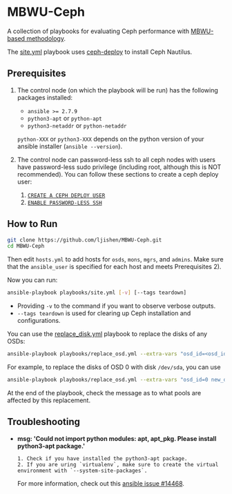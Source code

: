 # MBWU-Ceph

A collection of playbooks for evaluating Ceph performance with [MBWU-based methodology](https://link.springer.com/chapter/10.1007%2F978-3-030-34356-9_17).

The [site.yml](playbooks/site.yml) playbook uses [ceph-deploy](https://github.com/ceph/ceph-deploy) to install Ceph Nautilus.


## Prerequisites

1. The control node (on which the playbook will be run) has the following packages installed:
   - `ansible >= 2.7.9`
   - `python3-apt` or `python-apt`
   - `python3-netaddr` or `python-netaddr`

   `python-XXX` or `python3-XXX` depends on the python version of your ansible installer (`ansible --version`).

2. The control node can password-less ssh to all ceph nodes with users have password-less sudo privilege (including root, although this is NOT recommended). You can follow these sections to create a ceph deploy user:
   1. [`CREATE A CEPH DEPLOY USER`](https://docs.ceph.com/docs/master/start/quick-start-preflight/#create-a-ceph-deploy-user)
   2. [`ENABLE PASSWORD-LESS SSH`](https://docs.ceph.com/docs/master/start/quick-start-preflight/#enable-password-less-ssh)


## How to Run

```bash
git clone https://github.com/ljishen/MBWU-Ceph.git
cd MBWU-Ceph 
```

Then edit `hosts.yml` to add hosts for `osds`, `mons`, `mgrs`, and `admins`. Make sure that the `ansible_user` is specified for each host and meets Prerequisites 2). 

Now you can run:

```bash
ansible-playbook playbooks/site.yml [-v] [--tags teardown]
```
   - Providing `-v` to the command if you want to observe verbose outputs.
   - `--tags teardown` is used for clearing up Ceph installation and configurations.

You can use the [replace_disk.yml](playbooks/replace_disk.yml) playbook to replace the disks of any OSDs:

```bash
ansible-playbook playbooks/replace_osd.yml --extra-vars "osd_id=<osd_id> new_data_disk=<new_data_disk>" [-v]
```

For example, to replace the disks of OSD 0 with disk `/dev/sda`, you can use

```bash
ansible-playbook playbooks/replace_osd.yml --extra-vars "osd_id=0 new_data_disk=/dev/sda" -v
```

At the end of the playbook, check the message as to what pools are affected by this replacement.


## Troubleshooting

- **msg: 'Could not import python modules: apt, apt_pkg. Please install python3-apt package.'**

  ```
  1. Check if you have installed the python3-apt package.
  2. If you are uring `virtualenv`, make sure to create the virtual environment with `--system-site-packages`.
  ```

  For more information, check out this [ansible issue #14468](https://github.com/ansible/ansible/issues/14468).

